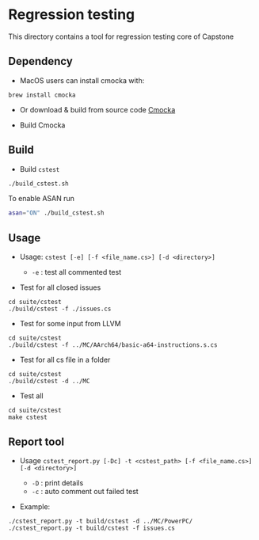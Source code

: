 # Regression testing
This directory contains a tool for regression testing core of Capstone

## Dependency

- MacOS users can install cmocka with:

```
brew install cmocka
```

- Or download & build from source code [Cmocka](https://git.cryptomilk.org/projects/cmocka.git)

- Build Cmocka

## Build

- Build `cstest`

```sh
./build_cstest.sh
```

To enable ASAN run

```sh
asan="ON" ./build_cstest.sh
```

## Usage

- Usage: `cstest [-e] [-f <file_name.cs>] [-d <directory>]`
	- `-e` : test all commented test

- Test for all closed issues

```
cd suite/cstest
./build/cstest -f ./issues.cs
```

- Test for some input from LLVM

```
cd suite/cstest
./build/cstest -f ../MC/AArch64/basic-a64-instructions.s.cs
```

- Test for all cs file in a folder

```
cd suite/cstest
./build/cstest -d ../MC
```

- Test all

```
cd suite/cstest
make cstest
```

## Report tool

- Usage `cstest_report.py [-Dc] -t <cstest_path> [-f <file_name.cs>] [-d <directory>]`
	- `-D` : print details
	- `-c` : auto comment out failed test

- Example: 

```
./cstest_report.py -t build/cstest -d ../MC/PowerPC/
./cstest_report.py -t build/cstest -f issues.cs
```
